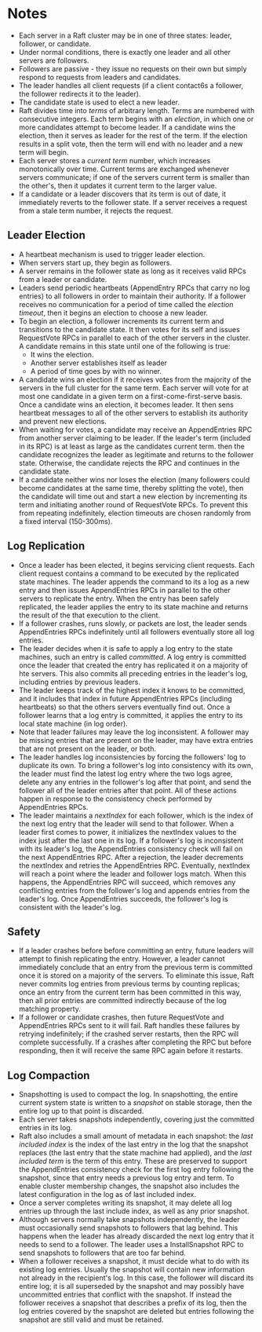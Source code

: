 # Notes
* Each server in a Raft cluster may be in one of three states: leader, follower, or candidate.
* Under normal conditions, there is exactly one leader and all other servers are followers.
* Followers are passive - they issue no requests on their own but simply respond to requests from leaders and candidates.
* The leader handles all client requests (if a client contact6s a follower, the follower redirects it to the leader).
* The candidate state is used to elect a new leader.
* Raft divides time into *terms* of arbitrary length. Terms are numbered with consecutive integers. Each term begins with an *election*, in which one or more candidates attempt to become leader. If a candidate wins the election, then it serves as leader for the rest of the term. If the election results in a split vote, then the term will end with no leader and a new term will begin.
* Each server stores a *current term* number, which increases monotonically over time. Current terms are exchanged whenever servers communicate; if one of the servers current term is smaller than the other's, then it updates it current term to the larger value.
* If a candidate or a leader discovers that its term is out of date, it immediately reverts to the follower state. If a server receives a request from a stale term number, it rejects the request.

## Leader Election
* A heartbeat mechanism is used to trigger leader election.
* When servers start up, they begin as followers.
* A server remains in the follower state as long as it receives valid RPCs from a leader or candidate.
* Leaders send periodic heartbeats (AppendEntry RPCs that carry no log entries) to all followers in order to maintain their authority. If a follower receives no communication for a period of time called the *election timeout*, then it begins an election to choose a new leader.
* To begin an election, a follower increments its current term and transitions to the candidate state. It then votes for its self and issues RequestVote RPCs in parallel to each of the other servers in the cluster. A candidate remains in this state until one of the following is true:
    * It wins the election.
    * Another server establishes itself as leader
    * A period of time goes by with no winner.
* A candidate wins an election if it receives votes from the majority of the servers in the full cluster for the same term. Each server will vote for at most one candidate in a given term on a first-come-first-serve basis. Once a candidate wins an election, it becomes leader. It then sens heartbeat messages to all of the other servers to establish its authority and prevent new elections.
* When waiting for votes, a candidate may receive an AppendEntries RPC from another server claiming to be leader. If the leader's term (included in its RPC) is at least as large as the candidates current term. then the candidate recognizes the leader as legitimate and returns to the follower state. Otherwise, the candidate rejects the RPC and continues in the candidate state.
* If a candidate neither wins nor loses the election (many followers could become candidates at the same time, thereby splitting the vote), then the candidate will time out and start a new election by incrementing its term and initiating another round of RequestVote RPCs. To prevent this from repeating indefinitely, election timeouts are chosen randomly from a fixed interval (150-300ms).

## Log Replication
* Once a leader has been elected, it begins servicing client requests. Each client request contains a command to be executed by the replicated state machines. The leader appends the command to its a log as a new entry and then issues AppendEntries RPCs in parallel to the other servers to replicate the entry. When the entry has been safely replicated, the leader applies the entry to its state machine and returns the result of the that execution to the client.
* If a follower crashes, runs slowly, or packets are lost, the leader sends AppendEntries RPCs indefinitely until all followers eventually store all log entries.
* The leader decides when it is safe to apply a log entry to the state machines, such an entry is called *committed*. A log entry is committed once the leader that created the entry has replicated it on a majority of hte servers. This also commits all preceding entries in the leader's log, including entries by previous leaders.
* The leader keeps track of the highest index it knows to be committed, and it includes that index in future AppendEntries RPCs (including heartbeats) so that the others servers eventually find out. Once a follower learns that a log entry is committed, it applies the entry to its local state machine (in log order).
* Note that leader failures may leave the log inconsistent. A follower may be missing entries that are present on the leader, may have extra entries that are not present on the leader, or both.
* The leader handles log inconsistencies by forcing the followers' log to duplicate its own. To bring a follower's log into consistency with its own, the leader must find the latest log entry where the two logs agree, delete any any entries in the follower's log after that point, and send the follower all of the leader entries after that point. All of these actions happen in response to the consistency check performed by AppendEntries RPCs.
* The leader maintains a *nextIndex* for each follower, which is the index of the next log entry that the leader will send to that follower. When a leader first comes to power, it initializes the nextIndex values to the index just after the last one in its log. If a follower's log is inconsistent with its leader's log, the AppendEntries consistency check will fail on the next AppendEntries RPC. After a rejection, the leader decrements the nextIndex and retries the AppendEntries RPC. Eventually, nextIndex will reach a point where the leader and follower logs match. When this happens, the AppendEntries RPC will succeed, which removes any conflicting entries from the follower's log and appends entries from the leader's log. Once AppendEntries succeeds, the follower's log is consistent with the leader's log.

## Safety
* If a leader crashes before before committing an entry, future leaders will attempt to finish replicating the entry. However, a leader cannot immediately conclude that an entry from the previous term is committed once it is stored on a majority of the servers. To eliminate this issue, Raft never commits log entries from previous terms by counting replicas; once an entry from the current term has been committed in this way, then all prior entries are committed indirectly because of the log matching property.
* If a follower or candidate crashes, then future RequestVote and AppendEntries RPCs sent to it will fail. Raft handles these failures by retrying indefinitely; if the crashed server restarts, then the RPC will complete successfully. If a crashes after completing the RPC but before responding, then it will receive the same RPC again before it restarts.

## Log Compaction

* Snapshotting is used to compact the log. In snapshotting, the entire current system state is written to a *snapshot* on stable storage, then the entire log up to that point is discarded.
* Each server takes snapshots independently, covering just the committed entries in its log. 
* Raft also includes a small amount of metadata in each snapshot: the *last included index* is the index of the last entry in the log that the snapshot replaces (the last entry that the state machine had applied), and the *last included term* is the term of this entry. These are preserved to support the AppendEntries consistency check for the first log entry following the snapshot, since that entry needs a previous log entry and term. To enable cluster membership changes, the snapshot also includes the latest configuration in the log as of last included index.
* Once a server completes writing its snapshot, it may delete all log entries up through the last include index, as well as any prior snapshot.
* Although servers normally take snapshots independently, the leader must occasionally send snapshots to followers that lag behind. This happens when the leader has already discarded the next log entry that it needs to send to a follower. The leader uses a InstallSnapshot RPC to send snapshots to followers that are too far behind. 
* When a follower receives a snapshot, it must decide what to do with its existing log entries. Usually the snapshot will contain new information not already in the recipient's log. In this case, the follower will discard its entire log; it is all superseded by the snapshot and may possibly have uncommitted entries that conflict with the snapshot. If instead the follower receives a snapshot that describes a prefix of its log, then the log entries covered by the snapshot are deleted but entries following the snapshot are still valid and must be retained.